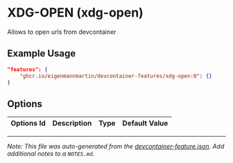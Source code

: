 
# XDG-OPEN (xdg-open)

Allows to open urls from devcontainer

## Example Usage

```json
"features": {
    "ghcr.io/eigenmannmartin/devcontainer-features/xdg-open:0": {}
}
```

## Options

| Options Id | Description | Type | Default Value |
|-----|-----|-----|-----|




---

_Note: This file was auto-generated from the [devcontainer-feature.json](https://github.com/eigenmannmartin/devcontainer-features/blob/main/src/xdg-open/devcontainer-feature.json).  Add additional notes to a `NOTES.md`._
